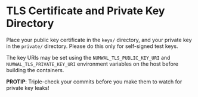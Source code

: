 # TLS Certificate and Private Key Directory

Place your public key certificate in the `keys/` directory, and your
private key in the `private/` directory. Please do this only for
self-signed test keys.

The key URIs may be set using the `NUMWAL_TLS_PUBLIC_KEY_URI` and
`NUMWAL_TLS_PRIVATE_KEY_URI` environment variables on the host before
building the containers.

**PROTIP**: Triple-check your commits before you make them to watch
for private key leaks!

